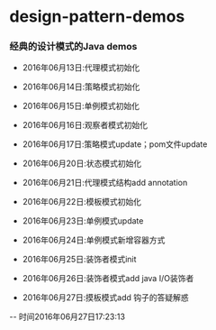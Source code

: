 # design-pattern-demos

### 经典的设计模式的Java demos

- 2016年06月13日:代理模式初始化

- 2016年06月14日:策略模式初始化

- 2016年06月15日:单例模式初始化

- 2016年06月16日:观察者模式初始化

- 2016年06月17日:策略模式update；pom文件update

- 2016年06月20日:状态模式初始化

- 2016年06月21日:代理模式结构add annotation

- 2016年06月22日:模板模式初始化

- 2016年06月23日:单例模式update

- 2016年06月24日:单例模式新增容器方式

- 2016年06月25日:装饰者模式init

- 2016年06月26日:装饰者模式add java I/O装饰者

- 2016年06月27日:摸板模式add 钩子的答疑解惑

-- 时间2016年06月27日17:23:13
